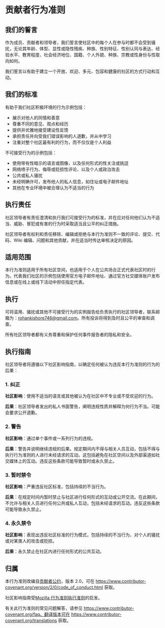 # 贡献者行为准则

## 我们的誓言

作为成员、贡献者和领导者，我们誓言使社区中的每个人在参与时都不会受到骚扰，无论其年龄、体型、显性或隐性残疾、种族、性别特征、性别认同与表达、经验水平、教育程度、社会经济地位、国籍、个人外貌、种族、宗教或性身份与性取向如何。

我们誓言以有助于建立一个开放、欢迎、多元、包容和健康的社区的方式行动和互动。

## 我们的标准

有助于我们社区积极环境的行为示例包括：

* 展示对他人的同情和善意
* 尊重不同的意见、观点和经历
* 提供并优雅地接受建设性反馈
* 承担责任并向受我们错误影响的人道歉，并从中学习
* 注重对整个社区最有利的行为，而不仅仅是个人利益

不可接受行为的示例包括：

* 使用带有性暗示的语言或图像，以及任何形式的性关注或挑逗
* 网络喷子行为、侮辱或贬损性评论、以及个人或政治攻击
* 公共或私人骚扰
* 未经明确许可，发布他人的私人信息，如住址或电子邮件地址
* 其他在专业环境中被合理认为不适当的行为

## 执行责任

社区领导者有责任澄清和执行我们可接受行为的标准，并在应对任何他们认为不适当、威胁、冒犯或有害的行为时采取适当且公平的纠正措施。

社区领导者有权利和责任移除、编辑或拒绝与本行为准则不一致的评论、提交、代码、Wiki 编辑、问题和其他贡献，并在适当时传达审核决定的原因。

## 适用范围

本行为准则适用于所有社区空间，也适用于个人在公共场合正式代表社区时的行为。代表我们社区的示例包括使用官方电子邮件地址、通过官方社交媒体账户发布信息或在线上或线下活动中担任指定代表。

## 执行

可将滥用、骚扰或其他不可接受行为的实例报告给负责执行的社区领导者，联系邮箱为：rohankishore746@gmail.com。所有投诉将得到及时且公平的审查和调查。

所有社区领导者都有义务尊重和保护任何事件报告者的隐私和安全。

## 执行指南

社区领导者将遵循以下社区影响指南，以确定任何被认为违反本行为准则的行为的后果：

### 1. 纠正

**社区影响**：使用不适当的语言或其他被认为在社区中不专业或不受欢迎的行为。

**后果**：社区领导者发出的私人书面警告，阐明违规性质并解释为何行为不当。可能会要求公开道歉。

### 2. 警告

**社区影响**：通过单个事件或一系列行为的违规。

**后果**：警告并说明继续违规的后果。规定期间内不得与相关人员互动，包括不得与执行行为准则的人进行未经请求的互动。这包括避免在社区空间以及外部渠道如社交媒体上的互动。违反这些条款可能导致暂时或永久禁止。

### 3. 暂时禁令

**社区影响**：严重违反社区标准，包括持续的不当行为。

**后果**：在规定时间内暂时禁止与社区进行任何形式的互动或公开交流。在此期间，不允许与相关人员进行任何公共或私人互动，包括未经请求的互动。违反这些条款可能导致永久禁止。

### 4. 永久禁令

**社区影响**：表现出违反社区标准的行为模式，包括持续的不当行为、对个人的骚扰或对某类人的攻击或贬损。

**后果**：永久禁止在社区内进行任何形式的公共互动。

## 归属

本行为准则改编自[贡献者公约][主页]，版本 2.0，可在
https://www.contributor-covenant.org/version/2/0/code_of_conduct.html 获取。

社区影响指南受[Mozilla 行为准则执行准则](https://github.com/mozilla/diversity)的启发。

[主页]: https://www.contributor-covenant.org

有关此行为准则的常见问题解答，请参见 https://www.contributor-covenant.org/faq。翻译版本可在 https://www.contributor-covenant.org/translations 获取。